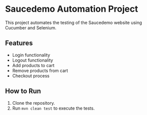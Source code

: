 # Saucedemo Automation Project

This project automates the testing of the Saucedemo website using Cucumber and Selenium.

## Features

- Login functionality
- Logout functionality
- Add products to cart
- Remove products from cart
- Checkout process

## How to Run

1. Clone the repository.
2. Run `mvn clean test` to execute the tests.
